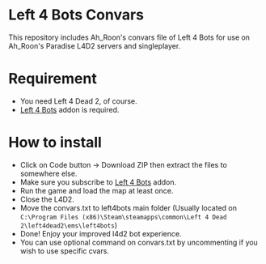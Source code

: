 # Left 4 Bots Convars
This repository includes Ah_Roon's convars file of Left 4 Bots for use on Ah_Roon's Paradise L4D2 servers and singleplayer.

# Requirement
- You need Left 4 Dead 2, of course.
- [Left 4 Bots](https://steamcommunity.com/sharedfiles/filedetails/?id=2279814689) addon is required.

# How to install
- Click on Code button -> Download ZIP then extract the files to somewhere else.
- Make sure you subscribe to [Left 4 Bots](https://steamcommunity.com/sharedfiles/filedetails/?id=2279814689) addon.
- Run the game and load the map at least once.
- Close the L4D2.
- Move the convars.txt to left4bots main folder (Usually located on `C:\Program Files (x86)\Steam\steamapps\common\Left 4 Dead 2\left4dead2\ems\left4bots`)
- Done! Enjoy your improved l4d2 bot experience.
- You can use optional command on convars.txt by uncommenting if you wish to use specific cvars.

